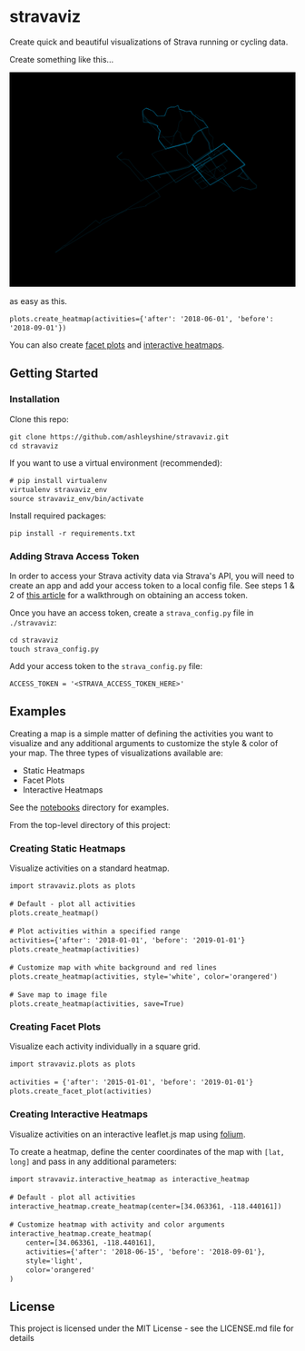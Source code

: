 # stravaviz

Create quick and beautiful visualizations of Strava running or cycling data.

Create something like this...

<img src="images/heatmap.png" width="600">

as easy as this.
```
plots.create_heatmap(activities={'after': '2018-06-01', 'before': '2018-09-01'})
```
You can also create [facet plots](https://nbviewer.jupyter.org/github/ashleyshine/stravaviz/blob/master/notebooks/static_plots.ipynb) and [interactive heatmaps](https://nbviewer.jupyter.org/github/ashleyshine/stravaviz/blob/master/notebooks/interactive_heatmaps.ipynb).

## Getting Started

### Installation

Clone this repo:
```
git clone https://github.com/ashleyshine/stravaviz.git
cd stravaviz
```
If you want to use a virtual environment (recommended):
```
# pip install virtualenv
virtualenv stravaviz_env
source stravaviz_env/bin/activate
```

Install required packages:
```
pip install -r requirements.txt
```

### Adding Strava Access Token
In order to access your Strava activity data via Strava's API, you will need to create an app and add your access token to a local config file. See steps 1 & 2 of [this article](https://medium.com/@annthurium/getting-started-with-the-strava-api-a-tutorial-f3909496cd2d) for a walkthrough on obtaining an access token.

Once you have an access token, create a `strava_config.py` file in `./stravaviz`:
```
cd stravaviz
touch strava_config.py
```
Add your access token to the `strava_config.py` file:
```
ACCESS_TOKEN = '<STRAVA_ACCESS_TOKEN_HERE>'
```

## Examples

Creating a map is a simple matter of defining the activities you want to visualize and any additional arguments to customize the style & color of your map. The three types of visualizations available are:

* Static Heatmaps
* Facet Plots
* Interactive Heatmaps

See the [notebooks](https://nbviewer.jupyter.org/github/ashleyshine/stravaviz/tree/master/notebooks/) directory for examples.

From the top-level directory of this project:

### Creating Static Heatmaps

Visualize activities on a standard heatmap.

```
import stravaviz.plots as plots

# Default - plot all activities
plots.create_heatmap()

# Plot activities within a specified range
activities={'after': '2018-01-01', 'before': '2019-01-01'}
plots.create_heatmap(activities)

# Customize map with white background and red lines
plots.create_heatmap(activities, style='white', color='orangered')

# Save map to image file
plots.create_heatmap(activities, save=True)
```

### Creating Facet Plots

Visualize each activity individually in a square grid.

```
import stravaviz.plots as plots

activities = {'after': '2015-01-01', 'before': '2019-01-01'}
plots.create_facet_plot(activities)
```

### Creating Interactive Heatmaps

Visualize activities on an interactive leaflet.js map using [folium](https://python-visualization.github.io/folium/docs-master/).

To create a heatmap, define the center coordinates of the map with `[lat, long]` and pass in any additional parameters:

```
import stravaviz.interactive_heatmap as interactive_heatmap

# Default - plot all activities
interactive_heatmap.create_heatmap(center=[34.063361, -118.440161])

# Customize heatmap with activity and color arguments
interactive_heatmap.create_heatmap(
    center=[34.063361, -118.440161],
    activities={'after': '2018-06-15', 'before': '2018-09-01'},
    style='light',
    color='orangered'
)
```

## License

This project is licensed under the MIT License - see the LICENSE.md file for details

